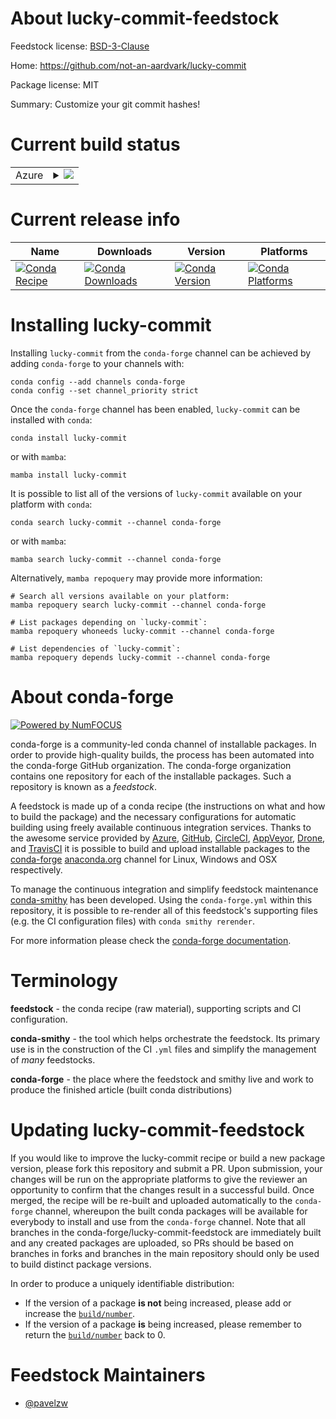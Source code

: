 About lucky-commit-feedstock
============================

Feedstock license: [BSD-3-Clause](https://github.com/conda-forge/lucky-commit-feedstock/blob/main/LICENSE.txt)

Home: https://github.com/not-an-aardvark/lucky-commit

Package license: MIT

Summary: Customize your git commit hashes!

Current build status
====================


<table>
    
  <tr>
    <td>Azure</td>
    <td>
      <details>
        <summary>
          <a href="https://dev.azure.com/conda-forge/feedstock-builds/_build/latest?definitionId=21872&branchName=main">
            <img src="https://dev.azure.com/conda-forge/feedstock-builds/_apis/build/status/lucky-commit-feedstock?branchName=main">
          </a>
        </summary>
        <table>
          <thead><tr><th>Variant</th><th>Status</th></tr></thead>
          <tbody><tr>
              <td>linux_64</td>
              <td>
                <a href="https://dev.azure.com/conda-forge/feedstock-builds/_build/latest?definitionId=21872&branchName=main">
                  <img src="https://dev.azure.com/conda-forge/feedstock-builds/_apis/build/status/lucky-commit-feedstock?branchName=main&jobName=linux&configuration=linux%20linux_64_" alt="variant">
                </a>
              </td>
            </tr><tr>
              <td>osx_64</td>
              <td>
                <a href="https://dev.azure.com/conda-forge/feedstock-builds/_build/latest?definitionId=21872&branchName=main">
                  <img src="https://dev.azure.com/conda-forge/feedstock-builds/_apis/build/status/lucky-commit-feedstock?branchName=main&jobName=osx&configuration=osx%20osx_64_" alt="variant">
                </a>
              </td>
            </tr><tr>
              <td>win_64</td>
              <td>
                <a href="https://dev.azure.com/conda-forge/feedstock-builds/_build/latest?definitionId=21872&branchName=main">
                  <img src="https://dev.azure.com/conda-forge/feedstock-builds/_apis/build/status/lucky-commit-feedstock?branchName=main&jobName=win&configuration=win%20win_64_" alt="variant">
                </a>
              </td>
            </tr>
          </tbody>
        </table>
      </details>
    </td>
  </tr>
</table>

Current release info
====================

| Name | Downloads | Version | Platforms |
| --- | --- | --- | --- |
| [![Conda Recipe](https://img.shields.io/badge/recipe-lucky--commit-green.svg)](https://anaconda.org/conda-forge/lucky-commit) | [![Conda Downloads](https://img.shields.io/conda/dn/conda-forge/lucky-commit.svg)](https://anaconda.org/conda-forge/lucky-commit) | [![Conda Version](https://img.shields.io/conda/vn/conda-forge/lucky-commit.svg)](https://anaconda.org/conda-forge/lucky-commit) | [![Conda Platforms](https://img.shields.io/conda/pn/conda-forge/lucky-commit.svg)](https://anaconda.org/conda-forge/lucky-commit) |

Installing lucky-commit
=======================

Installing `lucky-commit` from the `conda-forge` channel can be achieved by adding `conda-forge` to your channels with:

```
conda config --add channels conda-forge
conda config --set channel_priority strict
```

Once the `conda-forge` channel has been enabled, `lucky-commit` can be installed with `conda`:

```
conda install lucky-commit
```

or with `mamba`:

```
mamba install lucky-commit
```

It is possible to list all of the versions of `lucky-commit` available on your platform with `conda`:

```
conda search lucky-commit --channel conda-forge
```

or with `mamba`:

```
mamba search lucky-commit --channel conda-forge
```

Alternatively, `mamba repoquery` may provide more information:

```
# Search all versions available on your platform:
mamba repoquery search lucky-commit --channel conda-forge

# List packages depending on `lucky-commit`:
mamba repoquery whoneeds lucky-commit --channel conda-forge

# List dependencies of `lucky-commit`:
mamba repoquery depends lucky-commit --channel conda-forge
```


About conda-forge
=================

[![Powered by
NumFOCUS](https://img.shields.io/badge/powered%20by-NumFOCUS-orange.svg?style=flat&colorA=E1523D&colorB=007D8A)](https://numfocus.org)

conda-forge is a community-led conda channel of installable packages.
In order to provide high-quality builds, the process has been automated into the
conda-forge GitHub organization. The conda-forge organization contains one repository
for each of the installable packages. Such a repository is known as a *feedstock*.

A feedstock is made up of a conda recipe (the instructions on what and how to build
the package) and the necessary configurations for automatic building using freely
available continuous integration services. Thanks to the awesome service provided by
[Azure](https://azure.microsoft.com/en-us/services/devops/), [GitHub](https://github.com/),
[CircleCI](https://circleci.com/), [AppVeyor](https://www.appveyor.com/),
[Drone](https://cloud.drone.io/welcome), and [TravisCI](https://travis-ci.com/)
it is possible to build and upload installable packages to the
[conda-forge](https://anaconda.org/conda-forge) [anaconda.org](https://anaconda.org/)
channel for Linux, Windows and OSX respectively.

To manage the continuous integration and simplify feedstock maintenance
[conda-smithy](https://github.com/conda-forge/conda-smithy) has been developed.
Using the ``conda-forge.yml`` within this repository, it is possible to re-render all of
this feedstock's supporting files (e.g. the CI configuration files) with ``conda smithy rerender``.

For more information please check the [conda-forge documentation](https://conda-forge.org/docs/).

Terminology
===========

**feedstock** - the conda recipe (raw material), supporting scripts and CI configuration.

**conda-smithy** - the tool which helps orchestrate the feedstock.
                   Its primary use is in the construction of the CI ``.yml`` files
                   and simplify the management of *many* feedstocks.

**conda-forge** - the place where the feedstock and smithy live and work to
                  produce the finished article (built conda distributions)


Updating lucky-commit-feedstock
===============================

If you would like to improve the lucky-commit recipe or build a new
package version, please fork this repository and submit a PR. Upon submission,
your changes will be run on the appropriate platforms to give the reviewer an
opportunity to confirm that the changes result in a successful build. Once
merged, the recipe will be re-built and uploaded automatically to the
`conda-forge` channel, whereupon the built conda packages will be available for
everybody to install and use from the `conda-forge` channel.
Note that all branches in the conda-forge/lucky-commit-feedstock are
immediately built and any created packages are uploaded, so PRs should be based
on branches in forks and branches in the main repository should only be used to
build distinct package versions.

In order to produce a uniquely identifiable distribution:
 * If the version of a package **is not** being increased, please add or increase
   the [``build/number``](https://docs.conda.io/projects/conda-build/en/latest/resources/define-metadata.html#build-number-and-string).
 * If the version of a package **is** being increased, please remember to return
   the [``build/number``](https://docs.conda.io/projects/conda-build/en/latest/resources/define-metadata.html#build-number-and-string)
   back to 0.

Feedstock Maintainers
=====================

* [@pavelzw](https://github.com/pavelzw/)

